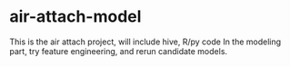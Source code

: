 # air-attach-model

This is the air attach project, will include hive, R/py code
In the modeling part, try feature engineering, and rerun candidate models.
